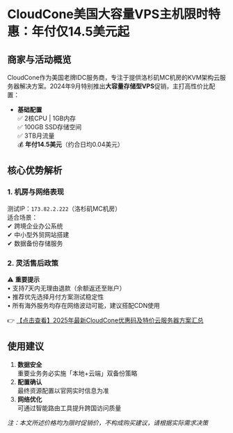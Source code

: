 # CloudCone美国大容量VPS主机限时特惠：年付仅14.5美元起

## 商家与活动概览
CloudCone作为美国老牌IDC服务商，专注于提供洛杉矶MC机房的KVM架构云服务器解决方案。2024年9月特别推出**大容量存储型VPS**促销，主打高性价比配置：

- **基础配置**  
  ✅ 2核CPU | 1GB内存  
  ✅ 100GB SSD存储空间  
  ✅ 3TB月流量  
  💰 **年付14.5美元**（约合日均0.04美元）

## 核心优势解析
### 1. 机房与网络表现
测试IP：`173.82.2.222`（洛杉矶MC机房）  
适合场景：  
✔ 跨境企业办公系统  
✔ 中小型外贸网站搭建  
✔ 数据备份存储服务

### 2. 灵活售后政策
⚠️ **重要提示**  
• 支持7天内无理由退款（余额返还至账户）  
• 推荐优先选择月付方案测试稳定性  
• 所有海外服务均存在网络波动可能，建议搭配CDN使用

👉 [【点击查看】2025年最新CloudCone优惠码及特价云服务器方案汇总](https://bit.ly/Cloudcone)

## 使用建议
1. **数据安全**  
   重要业务务必实施「本地+云端」双备份策略
2. **配置确认**  
   最终资源配置以官网实时信息为准
3. **网络优化**  
   可通过智能路由工具提升跨国访问质量

*注：本文所述价格均为限时促销价，不构成购买建议，请根据实际需求决策*